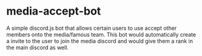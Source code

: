 # media-accept-bot
A simple discord.js bot that allows certain users to use accept other members onto the media/famous team. This bot would automatically create a invite to the user to join the media discord and would give them a rank in the main discord as well.
